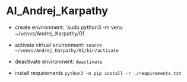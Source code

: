 # AI_Andrej_Karpathy

- create environment:
    `sudo python3 -m venv ~/venvs/Andrej_Karpathy/01

- activate virtual environment:
    `source ~/venvs/Andrej_Karpathy/01/bin/activate`

- deactivate environment:
    `deactivate`

- install requirements
    `python3 -m pip install -r ./requirements.txt`